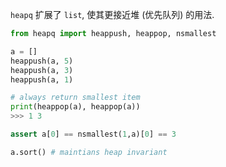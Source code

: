 `heapq` 扩展了 `list`, 使其更接近堆 (优先队列) 的用法.

```python
from heapq import heappush, heappop, nsmallest

a = []
heappush(a, 5)
heappush(a, 3)
heappush(a, 1)

# always return smallest item
print(heappop(a), heappop(a))
>>> 1 3 

assert a[0] == nsmallest(1,a)[0] == 3

a.sort() # maintians heap invariant
```